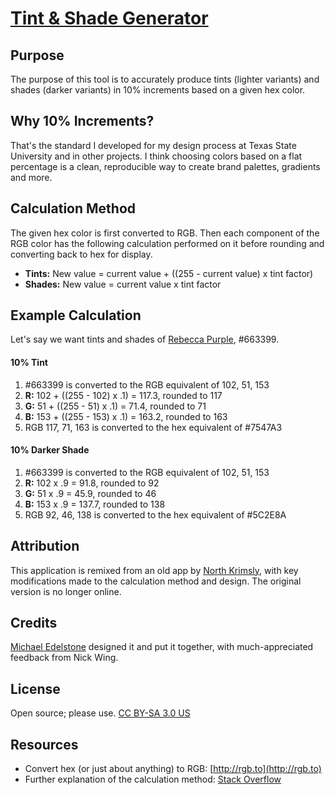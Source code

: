 # [Tint & Shade Generator](http://edelstone.github.io/tints-and-shades/)

## Purpose
The purpose of this tool is to accurately produce tints (lighter variants) and shades (darker variants) in 10% increments based on a given hex color. 

## Why 10% Increments?
That's the standard I developed for my design process at Texas State University and in other projects. I think choosing colors based on a flat percentage is a clean, reproducible way to create brand palettes, gradients and more.

## Calculation Method
The given hex color is first converted to RGB. Then each component of the RGB color has the following calculation performed on it before rounding and converting back to hex for display.
* **Tints:** New value = current value + ((255 - current value) x tint factor)
* **Shades:** New value = current value x tint factor

## Example Calculation
Let's say we want tints and shades of [Rebecca Purple](http://www.economist.com/blogs/babbage/2014/06/digital-remembrance), #663399.

#### 10% Tint
1. #663399 is converted to the RGB equivalent of 102, 51, 153
1. **R:** 102 + ((255 - 102) x .1) = 117.3, rounded to 117
1. **G:** 51 + ((255 - 51) x .1) = 71.4, rounded to 71
1. **B:** 153 + ((255 - 153) x .1) = 163.2, rounded to 163
1. RGB 117, 71, 163 is converted to the hex equivalent of #7547A3

#### 10% Darker Shade
1. #663399 is converted to the RGB equivalent of 102, 51, 153
1. **R:** 102 x .9 = 91.8, rounded to 92
1. **G:** 51 x .9 = 45.9, rounded to 46
1. **B:** 153 x .9 = 137.7, rounded to 138
1. RGB 92, 46, 138 is converted to the hex equivalent of #5C2E8A

## Attribution
This application is remixed from an old app by [North Krimsly](http://highintegritydesign.com/), with key modifications made to the calculation method and design. The original version is no longer online.

## Credits
[Michael Edelstone](http://michaeledelstone.com) designed it and put it together, with much-appreciated feedback from Nick Wing.

## License
Open source; please use. [CC BY-SA 3.0 US](http://creativecommons.org/licenses/by-sa/3.0/us/)

## Resources
* Convert hex (or just about anything) to RGB: [http://rgb.to](http://rgb.to)
* Further explanation of the calculation method: [Stack Overflow](http://stackoverflow.com/questions/6615002/given-an-rgb-value-how-do-i-create-a-tint-or-shade)
